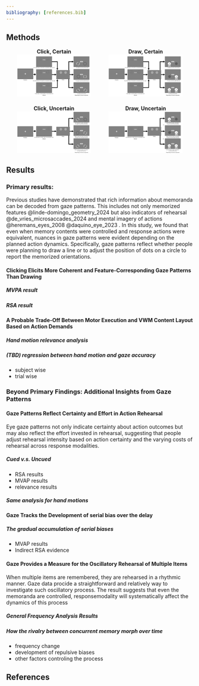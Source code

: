```yaml
---
bibliography: [references.bib]
---
```


<style>
.img-container {
    display: flex;
    flex-wrap: wrap;
    justify-content: center;
    gap: 20px;
}
.img-container div {
    text-align: center;
    width: 45%;
}
img {
    max-width: 100%;
    height: auto;
}
</style>

## Methods

<div class="img-container">
    <div>
        <b>Click, Certain</b>
        <img src="../results/images/trial_type_0_click.png" width="200"><br>
    </div>
    <div>
        <b>Draw, Certain</b>
        <img src="../results/images/trial_type_0_draw.png" width="200"><br>
    </div>
    <div>
        <b>Click, Uncertain</b>
        <img src="../results/images/trial_type_1_click.png" width="200"><br>
    </div>
    <div>
        <b>Draw, Uncertain</b>
        <img src="../results/images/trial_type_1_draw.png" width="200"><br>
    </div>
</div>


## Results
### Primary results:
Previous studies have demonstrated that rich information about memoranda can be decoded from gaze patterns. This includes not only memorized features @linde-domingo_geometry_2024 but also indicators of rehearsal @de_vries_microsaccades_2024 and mental imagery of actions @heremans_eyes_2008 @daquino_eye_2023 . In this study, we found that even when memory contents were controlled and response actions were equivalent, nuances in gaze patterns were evident depending on the planned action dynamics. Specifically, gaze patterns reflect whether people were planning to draw a line or to adjust the position of dots on a circle to report the memorized orientations. 

#### Clicking Elicits More Coherent and Feature-Corresponding Gaze Patterns Than Drawing


##### MVPA result
##### RSA result

#### A Probable Trade-Off Between Motor Execution and VWM Content Layout Based on Action Demands

##### Hand motion relevance analysis
##### (TBD) regression between hand motion and gaze accuracy
- subject wise
- trial wise

### Beyond Primary Findings: Additional Insights from Gaze Patterns

#### Gaze Patterns Reflect Certainty and Effort in Action Rehearsal
Eye gaze patterns not only indicate certainty about action outcomes but may also reflect the effort invested in rehearsal, suggesting that people adjust rehearsal intensity based on action certainty and the varying costs of rehearsal across response modalities.

##### Cued v.s. Uncued
- RSA results
- MVAP results
- relevance results
##### Same analysis for hand motions

#### Gaze Tracks the Development of serial bias over the delay

##### The gradual accumulation of serial biases
- MVAP results
- Indirect RSA evidence

#### Gaze Provides a Measure for the Oscillatory Rehearsal of Multiple Items
When multiple items are remembered, they are rehearsed in a rhythmic manner. Gaze data procide a straightforward and relatively way to investigate such oscillatory process. The result suggests that even the memoranda are controlled, responsemodality will systematically affect the dynamics of this process

##### General Frequency Analysis Results
##### How the rivalry between concurrent memory morph over time
- frequency change
- development of repulsive biases
- other factors controling the process

## References